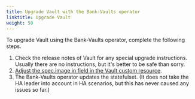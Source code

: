 ```yaml
---
title: Upgrade Vault with the Bank-Vaults operator
linktitle: Upgrade Vault
weight: 50
---
```


To upgrade Vault using the Bank-Vaults operator, complete the following steps.

1. Check the release notes of Vault for any special upgrade instructions. Usually there are no instructions, but it's better to be safe than sorry.
1. [Adjust the spec.image in field in the Vault custom resource](https://github.com/bank-vaults/vault-operator/blob/main/deploy/cr.yaml#L7).
1. The Bank-Vaults operator updates the statefulset. (It does not take the HA leader into account in HA scenarios, but this has never caused any issues so far.)

